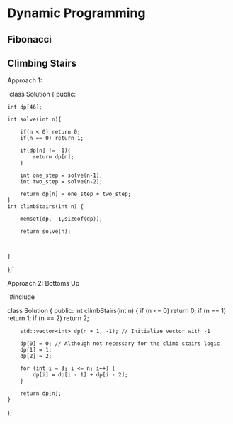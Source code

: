 # Dynamic Programming

## Fibonacci


## Climbing Stairs

Approach 1:

`class Solution {
public:

    int dp[46];

    int solve(int n){

        if(n < 0) return 0;
        if(n == 0) return 1;

        if(dp[n] != -1){
            return dp[n];
        } 

        int one_step = solve(n-1);
        int two_step = solve(n-2);

        return dp[n] = one_step + two_step;
    }
    int climbStairs(int n) {

        memset(dp, -1,sizeof(dp));

        return solve(n);
        

        
    }
};`


Approach 2: Bottoms Up

`#include <vector>

class Solution {
public:
    int climbStairs(int n) {
        if (n <= 0) return 0;
        if (n == 1) return 1;
        if (n == 2) return 2;

        std::vector<int> dp(n + 1, -1); // Initialize vector with -1

        dp[0] = 0; // Although not necessary for the climb stairs logic
        dp[1] = 1;
        dp[2] = 2;

        for (int i = 3; i <= n; i++) {
            dp[i] = dp[i - 1] + dp[i - 2];
        }

        return dp[n];
    }
};`



